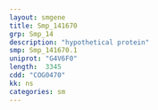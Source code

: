 ```yaml
---
layout: smgene
title: Smp_141670
grp: Smp_14
description: "hypothetical protein"
smp: Smp_141670.1
uniprot: "G4V6F0"
length:  3345
cdd: "COG0470"
kk: ns
categories: sm
---
```

